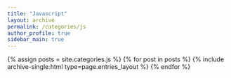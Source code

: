 ```yaml
---
title: "Javascript"
layout: archive
permalink: /categories/js
author_profile: true
sidebar_main: true
---
```


{% assign posts = site.categories.js %}
{% for post in posts %} {% include archive-single.html type=page.entries_layout %} {% endfor %}
